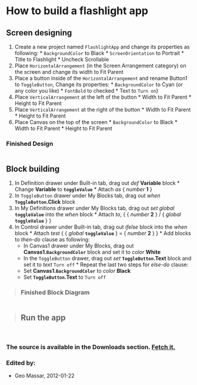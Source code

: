 # How to build a flashlight app #

## Screen designing ##

  1. Create a new project named `FlashlightApp` and change its properties as following:
    * `BackgroundColor` to Black
    * `ScreenOrientation` to Portrait
    * Title to Flashlight
    * Uncheck Scrollable
  1. Place `HorizontalArrangement` (in the Screen Arrangement category) on the screen and change its width to Fit Parent
  1. Place a button inside of the `HorizontalArrangement` and rename Button1 to `ToggleButton`, Change its properties:
    * `BackgroundColor` to Cyan (or any color you like)
    * `FontBold` to checked
    * Text to `Turn on`}
  1. Place `VerticalArrangement` at the left of the button
    * Width to Fit Parent
    * Height to Fit Parent
  1. Place `VerticalArrangement` at the right of the button
    * Width to Fit Parent
    * Height to Fit Parent
  1. Place Canvas on the top of the screen
    * `BackgroundColor` to Black
    * Width to Fit Parent
    * Height to Fit Parent

### Finished Design ###

<img src='http://i.imgur.com/BM4I0.png' alt='' />

## Block building ##

  1. In Definition drawer under Built-in tab, drag out _def_ **Variable** block
    * Change **Variable** to **`toggleValue`**
    * Attach _as_ { _number_ **1** }
  1. In `ToggleButton` drawer under My Blocks tab, drag out _when_ **`ToggleButton`.Click** block
  1. In My Definitions drawer under My Blocks tab, drag out _set global_ **`toggleValue`** into the _when_ block
    * Attach _to_, { { _number_ **2** } / { _global_ **`toggleValue`** } }
  1. In Control drawer under Built-in tab, drag out _ifelse_ block into the _when_ block
    * Attach _test_ { { _global_ **`toggleValue`** } = { _number_ **2** } }
    * Add blocks to _then-do_ clause as following:
      * In Canvas1 drawer under My Blocks, drag out **Canvas1.`BackgroundColor`** block and set it to _color_ **White**
      * In the `ToggleButton` drawer, drag out _set_ **`ToggleButton`.Text** block and set it to _text_ `Turn off`
    * Repeat the last two steps for _else-do_ clause:
      * Set **Canvas1.`BackgroundColor`** to _color_ **Black**
      * Set **`ToggleButton`.Text** to `Turn off`

> ### Finished Block Diagram ###

<img src='http://i.imgur.com/06WY6.png' alt='' />

> ## Run the app ##

<img src='http://i.imgur.com/BM4I0.png' alt='' />

<img src='http://i.imgur.com/BkhIl.png' alt='' />

### The source is available in the Downloads section. <a href='http://code.google.com/p/ai-docs/downloads/detail?name=FlashlightPack.1.0.zip'> Fetch it.</a> ###

### Edited by: ###
  * Geo Massar, 2012-01-22
